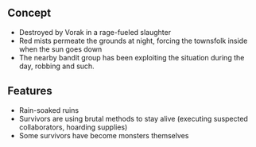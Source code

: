 ## Concept
* Destroyed by Vorak in a rage-fueled slaughter
* Red mists permeate the grounds at night, forcing the townsfolk inside when the sun goes down
* The nearby bandit group has been exploiting the situation during the day, robbing and such.


## Features
- Rain-soaked ruins
- Survivors are using brutal methods to stay alive (executing suspected collaborators, hoarding supplies)
- Some survivors have become monsters themselves
